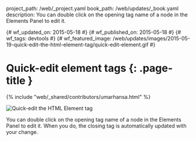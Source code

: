 project_path: /web/_project.yaml book_path: /web/updates/_book.yaml description: You can double click on the opening tag name of a node in the Elements Panel to edit it.

{# wf_updated_on: 2015-05-18 #} {# wf_published_on: 2015-05-18 #} {# wf_tags: devtools #} {# wf_featured_image: /web/updates/images/2015-05-19-quick-edit-the-html-element-tag/quick-edit-element.gif #}

# Quick-edit element tags {: .page-title }

{% include "web/_shared/contributors/umarhansa.html" %}

<img src="/web/updates/images/2015-05-19-quick-edit-the-html-element-tag/quick-edit-element.gif" alt="Quick-edit the HTML Element tag" />

You can double click on the opening tag name of a node in the Elements Panel to edit it. When you do, the closing tag is automatically updated with your change.